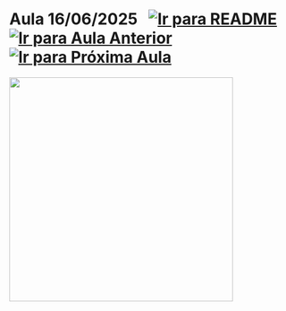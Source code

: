 # Aula 16/06/2025 &nbsp; [![Ir para README](https://img.shields.io/badge/Indice-Verde?style=for-the-badge)](../README.md#indice) &nbsp; [![Ir para Aula Anterior](https://img.shields.io/badge/Anterior-Aula%2013-007ACC?style=for-the-badge)](../aulas/13-06-2025.md) [![Ir para Próxima Aula](https://img.shields.io/badge/Próxima-Aula%2015-007ACC?style=for-the-badge)](../aulas/17-06-2025.md)

<p> 

</p> 

<p> 

</p>

<img src="" width="400" />

